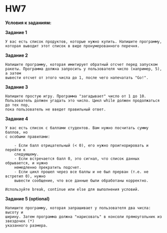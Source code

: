 # HW7

**Условия к заданиям:**

**Задание 1**

    У вас есть список продуктов, которые нужно купить. Напишите программу,
    которая выводит этот список в виде пронумерованного перечня.

**Задание 2**

    Напишите программу, которая имитирует обратный отсчет перед запуском
    ракеты. Программа должна запросить у пользователя число (например, 5), а затем
    вывести отсчет от этого числа до 1, после чего напечатать "Go!".

**Задание 3**

    Напишите простую игру. Программа "загадывает" число от 1 до 10.
    Пользователь должен угадать это число. Цикл while должен продолжаться до тех пор,
    пока пользователь не введет правильный ответ.

**Задание 4**

    У вас есть список с баллами студентов. Вам нужно посчитать сумму баллов, но
    с особыми правилами:

        - Если балл отрицательный (< 0), его нужно проигнорировать и перейти к
        следующему.
        - Если встречается балл 0, это сигнал, что список данных обрывается, и нужно
        немедленно прекратить подсчет.
        - Если цикл прошел через все баллы и не был прерван (т.е. не встретил 0), нужно
        вывести сообщение, что все данные были обработаны корректно.

    Используйте break, continue или else для выполнения условий.

**Задание 5 (optional)**

    Напишите программу, которая запрашивает у пользователя два числа: высоту и
    ширину. Затем программа должна "нарисовать" в консоли прямоугольник из звездочек (*)
    указанного размера.